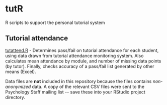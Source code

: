 # tutR
R scripts to support the personal tutorial system

## Tutorial attendance

[tutattend.R](tutattend.R) - Determines pass/fail on tutorial attendance for each student, using data drawn from tutorial attendance monitoring system. Also calculates mean attendance by module, and number of missing data points (by tutor). Finally, checks accuracy of a pass/fail list generated by other means (Excel).

Data files are **not** included in this repository because the files contains _non-anonymized_ data. A copy of the relevant CSV files were sent to the Psychology Staff mailing list -- save these into your RStudio project directory.

